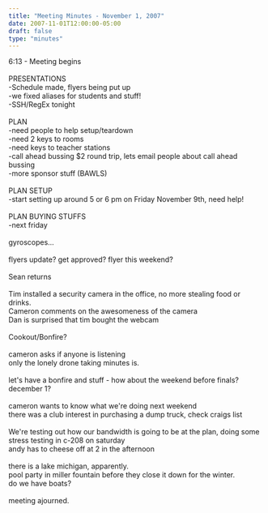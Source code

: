 ```yaml
---
title: "Meeting Minutes - November 1, 2007"
date: 2007-11-01T12:00:00-05:00
draft: false
type: "minutes"
---
```


6:13 - Meeting begins<br />
<br />
PRESENTATIONS<br />
-Schedule made, flyers being put up<br />
-we fixed aliases for students and stuff!<br />
-SSH/RegEx tonight<br />
<br />
PLAN<br />
-need people to help setup/teardown<br />
-need 2 keys to rooms<br />
-need keys to teacher stations<br />
-call ahead bussing $2 round trip, lets email people about call ahead bussing<br />
-more sponsor stuff (BAWLS)<br />
<br />
PLAN SETUP<br />
-start setting up around 5 or 6 pm on Friday November 9th, need help!<br />
<br />
PLAN BUYING STUFFS<br />
-next friday<br />
<br />
gyroscopes...<br />
<br />
flyers update? get approved? flyer this weekend?<br />
<br />
Sean returns<br />
<br />
Tim installed a security camera in the office, no more stealing food or drinks.<br />
Cameron comments on the awesomeness of the camera<br />
Dan is surprised that tim bought the webcam<br />
<br />
Cookout/Bonfire? <br />
<br />
cameron asks if anyone is listening<br />
only the lonely drone taking minutes is.<br />
<br />
let's have a bonfire and stuff - how about the weekend before finals? december 1?<br />
<br />
cameron wants to know what we're doing next weekend<br />
there was a club interest in purchasing a dump truck, check craigs list<br />
<br />
We're testing out how our bandwidth is going to be at the plan, doing some stress testing in c-208 on saturday<br />
andy has to cheese off at 2 in the afternoon<br />
<br />
there is a lake michigan, apparently.<br />
pool party in miller fountain before they close it down for the winter.<br />
do we have boats?<br />
<br />
meeting ajourned.<br />
